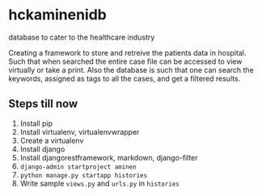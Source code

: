 # hckaminenidb
database to cater to the healthcare industry

Creating a framework to store and retreive the patients data in hospital.
Such that when searched the entire case file can be accessed to view virtually or take a print.
Also the database is such that one can search the keywords, assigned as tags to all the cases, and get a filtered results. 

## Steps till now
1. Install pip
1. Install virtualenv, virtualenvwrapper
1. Create a virtualenv
1. Install django
1. Install djangorestframework, markdown, django-filter
1. `django-admin startproject aminen`
1. `python manage.py startapp histories`
1. Write sample `views.py` and `urls.py` in `histories`
